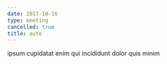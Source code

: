 ```yaml
---
date: 2017-10-16
type: meeting
cancelled: true
title: aute
---
```

ipsum cupidatat enim qui incididunt dolor quis minim